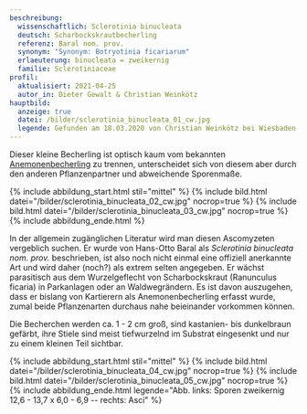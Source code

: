```yaml
---
beschreibung:
  wissenschaftlich: Sclerotinia binucleata
  deutsch: Scharbockskrautbecherling
  referenz: Baral nom. prov.
  synonym: "Synonym: Botryotinia ficariarum"
  erlaeuterung: binucleata = zweikernig
  familie: Sclerotiniaceae
profil:
  aktualisiert: 2021-04-25
  autor_in: Dieter Gewalt & Christian Weinkötz
hauptbild:
  anzeige: true
  datei: /bilder/sclerotinia_binucleata_01_cw.jpg
  legende: Gefunden am 18.03.2020 von Christian Weinkötz bei Wiesbaden-Sonnenberg
---
```

Dieser kleine Becherling ist optisch kaum vom bekannten [Anemonenbecherling](/pilze/dumontinia-tuberosa-anemonenbecherling) zu trennen, unterscheidet sich von diesem aber durch den anderen Pflanzenpartner und abweichende Sporenmaße.

{% include abbildung_start.html stil="mittel" %}
{% include bild.html datei="/bilder/sclerotinia_binucleata_02_cw.jpg" nocrop=true %}
{% include bild.html datei="/bilder/sclerotinia_binucleata_03_cw.jpg" nocrop=true %}
{% include abbildung_ende.html %}

In der allgemein zugänglichen Literatur wird man diesen Ascomyzeten vergeblich suchen. Er wurde von Hans-Otto Baral als *Sclerotinia binucleata nom. prov.* beschrieben, ist also noch nicht einmal eine offiziell anerkannte Art und wird daher (noch?) als extrem selten angegeben. Er wächst parasitisch aus dem Wurzelgeflecht von Scharbockskraut (Ranunculus ficaria) in Parkanlagen oder an Waldwegrändern. Es ist davon auszugehen, dass er bislang von Kartierern als Anemonenbecherling erfasst wurde, zumal beide Pflanzenarten durchaus nahe beieinander vorkommen können.

Die Becherchen werden ca. 1 - 2 cm groß, sind kastanien- bis dunkelbraun gefärbt, ihre Stiele sind meist tiefwurzelnd im Substrat eingesenkt und nur zu einem kleinen Teil sichtbar.

{% include abbildung_start.html stil="mittel" %}
{% include bild.html datei="/bilder/sclerotinia_binucleata_04_cw.jpg" nocrop=true %}
{% include bild.html datei="/bilder/sclerotinia_binucleata_05_cw.jpg" nocrop=true %}
{% include abbildung_ende.html legende="Abb. links: Sporen zweikernig  12,6 - 13,7 x 6,0 - 6,9 -- rechts: Asci" %}
